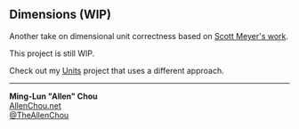 ## Dimensions (WIP)

Another take on dimensional unit correctness based on [Scott Meyer's work](http://se.ethz.ch/~meyer/publications/OTHERS/scott_meyers/dimensions.pdf).

This project is still WIP.

Check out my [Units](https://github.com/TheAllenChou/units) project that uses a different approach.

----
**Ming-Lun "Allen" Chou**  
[AllenChou.net](http://AllenChou.net)  
[@TheAllenChou](http://twitter.com/TheAllenChou)  
